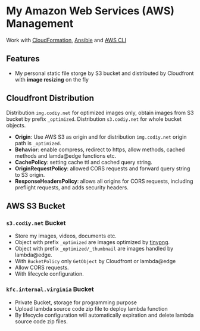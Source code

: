# My Amazon Web Services (AWS) Management

Work with [CloudFormation](https://docs.aws.amazon.com/AWSCloudFormation/latest/UserGuide/Welcome.html), [Ansible](https://docs.ansible.com/) and [AWS CLI](https://docs.aws.amazon.com/cli/index.html)

## Features

* My personal static file storge by S3 bucket and distributed by Cloudfront with **image resizing** on the fly

## Cloudfront Distribution

Distribution `img.codiy.net` for optimized images only, obtain images from S3 bucket by prefix `_optimized`.
Distribution `s3.codiy.net` for whole bucket objects.

* **Origin**: Use AWS S3 as origin and for distribution `img.codiy.net` origin path is `_optimized`.
* **Behavior**: enable compress, redirect to https, allow methods, cached methods and lamda@edge functions etc.
* **CachePolicy**: setting cache ttl and cached query string.
* **OriginRequestPolicy**: allowed CORS requests and forward query string to S3 origin.
* **ResponseHeadersPolicy**: allows all origins for CORS requests, including preflight requests, and adds security headers.

## AWS S3 Bucket

### `s3.codiy.net` Bucket

* Store my images, videos, documents etc.
* Object with prefix `_optimized` are images optimized by [tinypng](https://tinypng.com/).
* Object with prefix `_optimized/_thumbnail` are images handled by lambda@edge.
* With `BucketPolicy` only `GetObject` by Cloudfront or lambda@edge
* Allow CORS requests.
* With lifecycle configuration.

### `kfc.internal.virginia` Bucket

* Private Bucket, storage for programming purpose
* Upload lambda source code zip file to deploy lambda function
* By lifecycle configuration will automatically expiration and delete lambda source code zip files.


